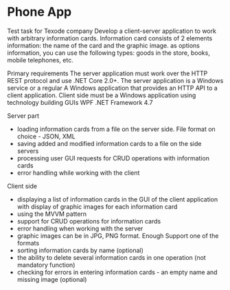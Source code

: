 # Phone App
Test task for Texode company
Develop a client-server application to work with arbitrary
information cards. Information card consists of 2 elements
information: the name of the card and the graphic image. as options
information, you can use the following types: goods in the store, books, mobile
telephones, etc.

Primary requirements
The server application must work over the HTTP REST protocol and use
.NET Core 2.0+. The server application is a Windows service or a regular
A Windows application that provides an HTTP API to a client application. Client
side must be a Windows application using technology
building GUIs WPF .NET Framework 4.7

Server part
- loading information cards from a file on the server side. File format on
choice - JSON, XML
- saving added and modified information cards to a file on the side
servers
- processing user GUI requests for CRUD operations with information
cards
- error handling while working with the client

Client side
- displaying a list of information cards in the GUI of the client application with
display of graphic images for each information card
- using the MVVM pattern
- support for CRUD operations for information cards
- error handling when working with the server
- graphic images can be in JPG, PNG format. Enough Support
one of the formats
- sorting information cards by name (optional)
- the ability to delete several information cards in one operation (not
mandatory function)
- checking for errors in entering information cards - an empty name and
missing image (optional)
